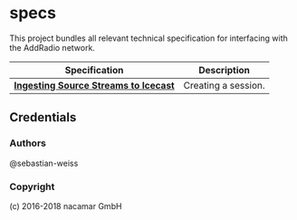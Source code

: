 # specs

This project bundles all relevant technical specification for interfacing with 
the AddRadio network. 

Specification | Description
------------- | ------------
[**Ingesting Source Streams to Icecast**](SourceStreamIngest.md)  | Creating a session.

## Credentials
### Authors

@sebastian-weiss

### Copyright

(c) 2016-2018 nacamar GmbH

